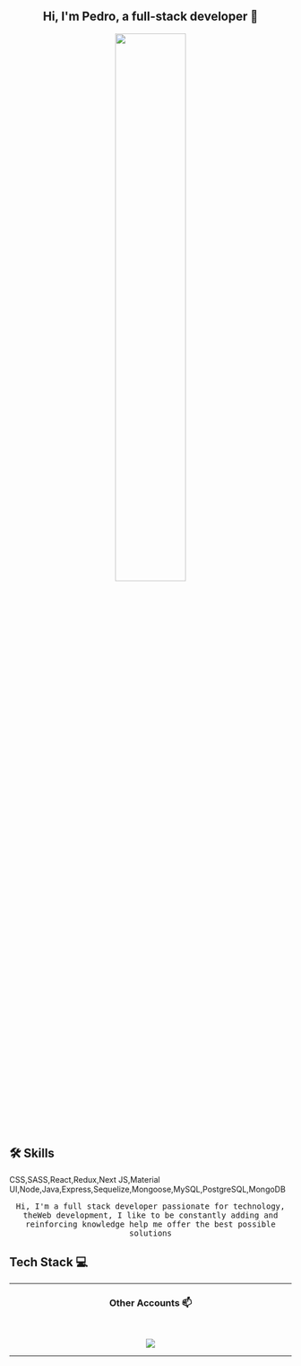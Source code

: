 <h2 align="center"> Hi, I'm Pedro, a full-stack developer 👋 <br/> </h2> 

<p align="center"><img width=50% src="https://wompampsupport.azureedge.net/fetchimage?siteId=7575&v=2&jpgQuality=100&width=700&url=https%3A%2F%2Fi.kym-cdn.com%2Fentries%2Ficons%2Ffacebook%2F000%2F021%2F807%2Fig9OoyenpxqdCQyABmOQBZDI0duHk2QZZmWg2Hxd4ro.jpg"></p>

## 🛠 Skills
CSS,SASS,React,Redux,Next JS,Material UI,Node,Java,Express,Sequelize,Mongoose,MySQL,PostgreSQL,MongoDB


<p align="center"> <samp>Hi, I'm a full stack developer passionate for technology, theWeb development, I like to be constantly adding and reinforcing knowledge help me offer the best possible solutions
  
  
## Tech Stack :computer:


____


<h3 align="center"> Other Accounts 📫 </h3>
<br />
<p align="center">
<a href="[https://www.linkedin.com/in/piyushxbajaj/](https://www.linkedin.com/in/pedro-ragni/)"><img src="https://img.shields.io/badge/linkedin-%230077B5.svg?&style=for-the-badge&logo=linkedin&logoColor=white"/></a>
</p>

____
